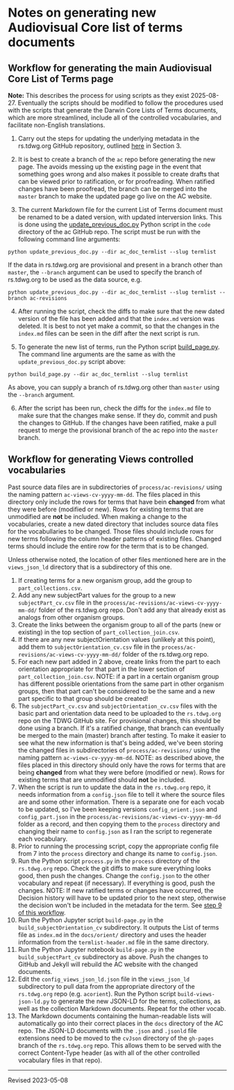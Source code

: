 # Notes on generating new Audiovisual Core list of terms documents

## Workflow for generating the main Audiovisual Core List of Terms page

**Note:** This describes the process for using scripts as they exist 2025-08-27. Eventually the scripts should be modified to follow the procedures used with the scripts that generate the Darwin Core Lists of Terms documents, which are more streamlined, include all of the controlled vocabularies, and facilitate non-English translations. 

1. Carry out the steps for updating the underlying metadata in the rs.tdwg.org GitHub repository, outlined [here](https://github.com/tdwg/rs.tdwg.org/blob/master/process/process-vocabulary.md#3-detailed-workflow-steps) in Section 3.

2. It is best to create a branch of the `ac` repo before generating the new page. The avoids messing up the existing page in the event that something goes wrong and also makes it possible to create drafts that can be viewed prior to ratification, or for proofreading. When ratified changes have been proofread, the branch can be merged into the `master` branch to make the updated page go live on the AC website.

3. The current Markdown file for the current List of Terms document must be renamed to be a dated version, with updated  interversion links. This is done using the [update_previous_doc.py](https://github.com/tdwg/ac/blob/master/code/update_previous_doc.py) Python script in the `code` directory of the ac GitHub repo. The script must be run with the following command line arguments:

```
python update_previous_doc.py --dir ac_doc_termlist --slug termlist 
```

If the data in rs.tdwg.org are provisional and present in a branch other than `master`, the `--branch` argument can be used to specify the branch of rs.tdwg.org to be used as the data source, e.g. 

```
python update_previous_doc.py --dir ac_doc_termlist --slug termlist --branch ac-revisions
```

4. After running the script, check the diffs to make sure that the new dated version of the file has been added and that the `index.md` version was deleted. It is best to not yet make a commit, so that the changes in the `index.md` files can be seen in the diff after the next script is run.

5. To generate the new list of terms, run the Python script [build_page.py](https://github.com/tdwg/ac/blob/master/code/build_page.py). The command line arguments are the same as with the `update_previous_doc.py` script above:

```
python build_page.py --dir ac_doc_termlist --slug termlist
```

As above, you can supply a branch of rs.tdwg.org other than `master` using the `--branch` argument.

6. After the script has been run, check the diffs for the `index.md` file to make sure that the changes make sense. If they do, commit and push the changes to GitHub. If the changes have been ratified, make a pull request to merge the provisional branch of the ac repo into the `master` branch.

## Workflow for generating Views controlled vocabularies

Past source data files are in subdirectories of `process/ac-revisions/` using the naming pattern `ac-views-cv-yyyy-mm-dd`. The files placed in this directory only include the rows for terms that have bein **changed** from what they were before (modified or new). Rows for existing terms that are unmodified are **not** be included. When making a change to the vocabularies, create a new dated directory that includes source data files for the vocabullaries to be changed. Those files should include rows for new terms following the column header patterns of existing files. Changed terms should include the entire row for the term that is to be changed. 

Unless otherwise noted, the location of other files mentioned here are in the `views_json_ld` directory that is a subdirectory of this one.

1. If creating terms for a new organism group, add the group to `part_collections.csv`.
2. Add any new subjectPart values for the group to a new `subjectPart_cv.csv` file in the `process/ac-revisions/ac-views-cv-yyyy-mm-dd/` folder of the rs.tdwg.org repo. Don't add any that already exist as analogs from other organism groups.
3. Create the links between the organism group to all of the parts (new or existing) in the top section of `part_collection_join.csv`.
4. If there are any new subjectOrientation values (unlikely at this point), add them to `subjectOrientation_cv.csv` file in the `process/ac-revisions/ac-views-cv-yyyy-mm-dd/` folder of the rs.tdwg.org repo. 
5. For each new part added in 2 above, create links from the part to each orientation appropriate for that part in the lower section of `part_collection_join.csv`. NOTE: if a part in a certain organism group has different possible orientations from the same part in other organism groups, then that part can't be considered to be the same and a new part specific to that group should be created!
6. The `subjectPart_cv.csv` and `subjectOrientation_cv.csv` files with the basic part and orientation data need to be uploaded to the `rs.tdwg.org` repo on the TDWG GitHub site. For provisional changes, this should be done using a branch. If it's a ratified change, that branch can eventually be merged to the main (master) branch after testing. To make it easier to see what the new information is that's being added, we've been storing the changed files in subdirectories of `process/ac-revisions/` using the naming pattern `ac-views-cv-yyyy-mm-dd`. NOTE: as described above, the files placed in this directory should only have the rows for terms that are being **changed** from what they were before (modified or new). Rows for existing terms that are unmodified should **not** be included. 
7. When the script is run to update the data in the `rs.tdwg.org` repo, it needs information from a `config.json` file to tell it where the source files are and some other information. There is a separate one for each vocab to be updated, so I've been keeping versions `config_orient.json` and `config_part.json` in the `process/ac-revisions/ac-views-cv-yyyy-mm-dd` folder as a record, and then copying them to the `process` directory and changing their name to `config.json` as I ran the script to regenerate each vocabulary.
8. Prior to running the processing script, copy the appropriate config file from 7 into the `process` directory and change its name to `config.json`. 
9. Run the Python script `process.py` in the `process` directory of the `rs.tdwg.org` repo. Check the git diffs to make sure everything looks good, then push the changes. Change the `config.json` to the other vocabulary and repeat (if necessary). If everything is good, push the changes. NOTE: If new ratified terms or changes have occurred, the Decision history will have to be updated prior to the next step, otherwise the decision won't be included in the metadata for the term. See [step 9 of this workflow](https://github.com/tdwg/rs.tdwg.org/blob/master/process/process-vocabulary.md#143-general-workflow).
10. Run the Python Jupyter script `build-page.py` in the `build_subjectOrientation_cv` subdirectory. It outputs the List of terms file as `index.md` in the `docs/orient/` directory and uses the header information from the `termlist-header.md` file in the same directory.
11. Run the Python Jupyter notebook `build-page.py` in the `build_subjectPart_cv` subdirectory as above. Push the changes to GitHub and Jekyll will rebuild the AC website with the changed documents.
12. Edit the `config_views_json_ld.json` file in the `views_json_ld` subdirectory to pull data from the appropriate directory of the `rs.tdwg.org` repo (e.g. `acorient`). Run the Python script `build-views-json-ld.py` to generate the new JSON-LD for the terms, collections, as well as the collection Markdown documents. Repeat for the other vocab.
13. The Markdown documents containing the human-readable lists will automatically go into their correct places in the `docs` directory of the AC repo. The JSON-LD documents with the `.json` and `.jsonld` file extensions need to be moved to the `cvJson` directory of the `gh-pages` branch of the `rs.tdwg.org` repo. This allows them to be served with the correct Content-Type header (as with all of the other controlled vocabulary files in that repo).

---
Revised 2023-05-08
